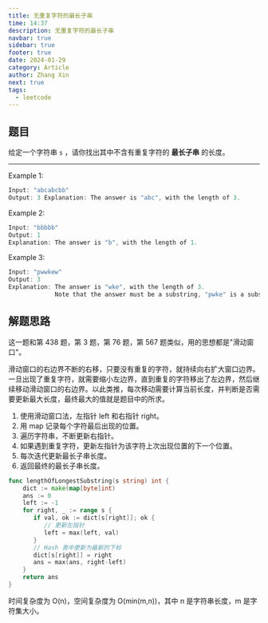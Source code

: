 ```yaml
---
title: 无重复字符的最长子串
time: 14:37
description: 无重复字符的最长子串
navbar: true
sidebar: true
footer: true
date: 2024-01-29
category: Article
author: Zhang Xin
next: true
tags:
  - leetcode
---
```

## 题目  

给定一个字符串 `s` ，请你找出其中不含有重复字符的 **最长子串** 的长度。

---
Example 1:  
  
```c  
Input: "abcabcbb"  
Output: 3 Explanation: The answer is "abc", with the length of 3. 
```  
  
Example 2:  
  
```c
Input: "bbbbb"  
Output: 1  
Explanation: The answer is "b", with the length of 1.  
```  
  
Example 3:  
  
```c  
Input: "pwwkew"  
Output: 3  
Explanation: The answer is "wke", with the length of 3.   
             Note that the answer must be a substring, "pwke" is a subsequence and not a substring.  
```  
  
  
## 解题思路  
  
这一题和第 438 题，第 3 题，第 76 题，第 567 题类似，用的思想都是"滑动窗口"。  
  
滑动窗口的右边界不断的右移，只要没有重复的字符，就持续向右扩大窗口边界。一旦出现了重复字符，就需要缩小左边界，直到重复的字符移出了左边界，然后继续移动滑动窗口的右边界。以此类推，每次移动需要计算当前长度，并判断是否需要更新最大长度，最终最大的值就是题目中的所求。
1. 使用滑动窗口法，左指针 left 和右指针 right。
2. 用 map 记录每个字符最后出现的位置。
3. 遍历字符串，不断更新右指针。
4. 如果遇到重复字符，更新左指针为该字符上次出现位置的下一个位置。
5. 每次迭代更新最长子串长度。
6. 返回最终的最长子串长度。

```go
func lengthOfLongestSubstring(s string) int {  
    dict := make(map[byte]int)  
    ans := 0  
    left := -1  
    for right, _ := range s {  
       if val, ok := dict[s[right]]; ok {  
          // 更新左指针  
          left = max(left, val)  
       }  
       // Hash 表中更新为最新的下标  
       dict[s[right]] = right  
       ans = max(ans, right-left)  
    }  
    return ans  
}
```

时间复杂度为 O(n)，空间复杂度为 O(min(m,n))，其中 n 是字符串长度，m 是字符集大小。